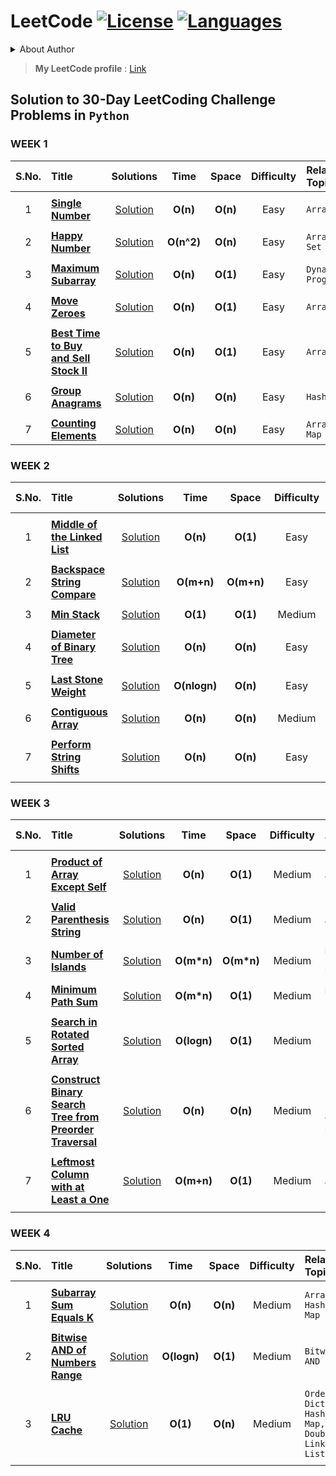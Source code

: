 # LeetCode [![License](https://img.shields.io/badge/License-MIT%20License-blue.svg)](LICENSE)  [![Languages](https://img.shields.io/badge/Languages-Python%20%7C%20MySQL%20%7C%20Bash-orange.svg?style=social&logo=python&logoWidth=20)](README.md)

<details>
<summary>About Author</summary>
  
- [ ] Final Year student pursuing Bachelors
- [ ] Looking for Job Opportunities :office:
- [ ] Can be reached out at :email: : maydev22@gmail.com

</details>

> **My LeetCode profile** : [Link](https://leetcode.com/maydev22/)

## Solution to 30-Day LeetCoding Challenge Problems in ```Python```

### WEEK 1

|  S.No. |                          Title                                       | Solutions |  Time | Space | Difficulty | Related Topics | 
| :---:  |                          :---                                        |  :---:   |  :---: | :---: |    :---:   | :--- |
||||||||
| 1 | [**Single Number**](https://leetcode.com/explore/challenge/card/30-day-leetcoding-challenge/528/week-1/3283/)             | [Solution](https://github.com/may12day/30-Day-LeetCoding-Challenge/tree/master/Week%201%20April%201st%E2%80%93April%207th/1%20Single%20Number) | **O(n)** | **O(n)** | Easy | ```Array``` |
||||||||
| 2 | [**Happy Number**](https://leetcode.com/explore/challenge/card/30-day-leetcoding-challenge/528/week-1/3284/)             | [Solution](https://github.com/may12day/30-Day-LeetCoding-Challenge/tree/master/Week%201%20April%201st%E2%80%93April%207th/2%20Happy%20Number) | **O(n^2)** | **O(n)** | Easy | ```Array, Hash Set``` |
||||||||
| 3 | [**Maximum Subarray**](https://leetcode.com/explore/challenge/card/30-day-leetcoding-challenge/528/week-1/3285/)             | [Solution](https://github.com/may12day/30-Day-LeetCoding-Challenge/tree/master/Week%201%20April%201st%E2%80%93April%207th/3%20Maximum%20Subarray) | **O(n)** | **O(1)** | Easy | ```Dynamic Programming``` |
||||||||
| 4 | [**Move Zeroes**](https://leetcode.com/explore/challenge/card/30-day-leetcoding-challenge/528/week-1/3286/)             | [Solution](https://github.com/may12day/30-Day-LeetCoding-Challenge/tree/master/Week%201%20April%201st%E2%80%93April%207th/4%20Move%20Zeroes) | **O(n)** | **O(1)** | Easy | ```Array``` |
||||||||
| 5 | [**Best Time to Buy and Sell Stock II**](https://leetcode.com/explore/challenge/card/30-day-leetcoding-challenge/528/week-1/3287/)             | [Solution](https://github.com/may12day/30-Day-LeetCoding-Challenge/tree/master/Week%201%20April%201st%E2%80%93April%207th/5%20Best%20Time%20to%20Buy%20and%20Sell%20Stock%20II) | **O(n)** | **O(1)** | Easy | ```Array``` |
||||||||
| 6 | [**Group Anagrams**](https://leetcode.com/explore/challenge/card/30-day-leetcoding-challenge/528/week-1/3288/)             | [Solution](https://github.com/may12day/30-Day-LeetCoding-Challenge/tree/master/Week%201%20April%201st%E2%80%93April%207th/6%20Group%20Anagrams) | **O(n)** | **O(n)** | Easy | ```Hash Map``` |
||||||||
| 7 | [**Counting Elements**](https://leetcode.com/explore/challenge/card/30-day-leetcoding-challenge/528/week-1/3289/)             | [Solution](https://github.com/may12day/30-Day-LeetCoding-Challenge/tree/master/Week%201%20April%201st%E2%80%93April%207th/7%20Counting%20Elements) | **O(n)** | **O(n)** | Easy | ```Array, Hash Map``` |

### WEEK 2

|  S.No. |                          Title                                       | Solutions |  Time | Space | Difficulty | Related Topics | 
| :---:  |                          :---                                        |  :---:   |  :---: | :---: |    :---:   | :--- |
||||||||
| 1 | [**Middle of the Linked List**](https://leetcode.com/explore/challenge/card/30-day-leetcoding-challenge/529/week-2/3290/)             | [Solution](https://github.com/may12day/30-Day-LeetCoding-Challenge/tree/master/Week%202%20April%208th%E2%80%93April%2014th/1%20Middle%20of%20the%20Linked%20List) | **O(n)** | **O(1)** | Easy | ```Linked List``` |
||||||||
| 2 | [**Backspace String Compare**](https://leetcode.com/explore/challenge/card/30-day-leetcoding-challenge/529/week-2/3291/)             | [Solution](https://github.com/may12day/30-Day-LeetCoding-Challenge/tree/master/Week%202%20April%208th%E2%80%93April%2014th/2%20Backspace%20String%20Compare) | **O(m+n)** | **O(m+n)** | Easy | ```Array``` |
||||||||
| 3 | [**Min Stack**](https://leetcode.com/explore/challenge/card/30-day-leetcoding-challenge/529/week-2/3292/)             | [Solution](https://github.com/may12day/30-Day-LeetCoding-Challenge/tree/master/Week%202%20April%208th%E2%80%93April%2014th/3%20Min%20Stack) | **O(1)** | **O(1)** | Medium | ```Array``` |
||||||||
| 4 | [**Diameter of Binary Tree**](https://leetcode.com/explore/challenge/card/30-day-leetcoding-challenge/529/week-2/3293/)             | [Solution](https://github.com/may12day/30-Day-LeetCoding-Challenge/tree/master/Week%202%20April%208th%E2%80%93April%2014th/4%20Diameter%20of%20Binary%20Tree) | **O(n)** | **O(n)** | Easy | ```Recursion, Binary Tree``` |
||||||||
| 5 | [**Last Stone Weight**](https://leetcode.com/explore/challenge/card/30-day-leetcoding-challenge/529/week-2/3297/)             | [Solution](https://github.com/may12day/30-Day-LeetCoding-Challenge/tree/master/Week%202%20April%208th%E2%80%93April%2014th/5%20Last%20Stone%20Weight) | **O(nlogn)** | **O(n)** | Easy | ```Max Heap``` |
||||||||
| 6 | [**Contiguous Array**](https://leetcode.com/explore/challenge/card/30-day-leetcoding-challenge/529/week-2/3298/)             | [Solution](https://github.com/may12day/30-Day-LeetCoding-Challenge/tree/master/Week%202%20April%208th%E2%80%93April%2014th/6%20Contiguous%20Array) | **O(n)** | **O(n)** | Medium | ```Hash Map``` |
||||||||
| 7 | [**Perform String Shifts**](https://leetcode.com/explore/challenge/card/30-day-leetcoding-challenge/529/week-2/3299/)             | [Solution](https://github.com/may12day/30-Day-LeetCoding-Challenge/tree/master/Week%202%20April%208th%E2%80%93April%2014th/7%20Perform%20String%20Shifts) | **O(n)** | **O(n)** | Easy | ```String``` |
||||||||

### WEEK 3

|  S.No. |                          Title                                       | Solutions |  Time | Space | Difficulty | Related Topics | 
| :---:  |                          :---                                        |  :---:   |  :---: | :---: |    :---:   | :--- |
||||||||
| 1 | [**Product of Array Except Self**](https://leetcode.com/explore/challenge/card/30-day-leetcoding-challenge/530/week-3/3300/)             | [Solution](https://github.com/may12day/30-Day-LeetCoding-Challenge/tree/master/Week%203%20April%2015th%E2%80%93April%2021st/1%20Product%20of%20Array%20Except%20Self) | **O(n)** | **O(1)** | Medium | ```Array``` |
||||||||
| 2 | [**Valid Parenthesis String**](https://leetcode.com/explore/challenge/card/30-day-leetcoding-challenge/530/week-3/3301/)             | [Solution](https://github.com/may12day/30-Day-LeetCoding-Challenge/tree/master/Week%203%20April%2015th%E2%80%93April%2021st/2%20Valid%20Parenthesis%20String) | **O(n)** | **O(1)** | Medium | ```Array``` |
||||||||
| 3 | [**Number of Islands**](https://leetcode.com/explore/challenge/card/30-day-leetcoding-challenge/530/week-3/3302/)             | [Solution](https://github.com/may12day/30-Day-LeetCoding-Challenge/tree/master/Week%203%20April%2015th%E2%80%93April%2021st/3%20Number%20of%20Islands) | **O(m*n)** | **O(m*n)** | Medium | ```Depth First Search, Recursion``` |
||||||||
| 4 | [**Minimum Path Sum**](https://leetcode.com/explore/challenge/card/30-day-leetcoding-challenge/530/week-3/3303/)             | [Solution](https://github.com/may12day/30-Day-LeetCoding-Challenge/tree/master/Week%203%20April%2015th%E2%80%93April%2021st/4%20Minimum%20Path%20Sum) | **O(m*n)** | **O(1)** | Medium | ```Dynamic Programming``` |
||||||||
| 5 | [**Search in Rotated Sorted Array**](https://leetcode.com/explore/challenge/card/30-day-leetcoding-challenge/530/week-3/3304/)             | [Solution](https://github.com/may12day/30-Day-LeetCoding-Challenge/tree/master/Week%203%20April%2015th%E2%80%93April%2021st/5%20Search%20in%20Rotated%20Sorted%20Array) | **O(logn)** | **O(1)** | Medium | ```Binary Search``` |
||||||||
| 6 | [**Construct Binary Search Tree from Preorder Traversal**](https://leetcode.com/explore/challenge/card/30-day-leetcoding-challenge/530/week-3/3305/)             | [Solution](https://github.com/may12day/30-Day-LeetCoding-Challenge/tree/master/Week%203%20April%2015th%E2%80%93April%2021st/6%20Construct%20Binary%20Search%20Tree%20from%20Preorder%20Traversal) | **O(n)** | **O(n)** | Medium | ```Stack, Binary Search Tree, Recursion``` |
||||||||
| 7 | [**Leftmost Column with at Least a One**](https://leetcode.com/explore/challenge/card/30-day-leetcoding-challenge/530/week-3/3306/)             | [Solution](https://github.com/may12day/30-Day-LeetCoding-Challenge/tree/master/Week%203%20April%2015th%E2%80%93April%2021st/7%20Leftmost%20Column%20with%20at%20Least%20a%20One) | **O(m+n)** | **O(1)** | Medium | ```Array``` |
||||||||

### WEEK 4

|  S.No. |                          Title                                       | Solutions |  Time | Space | Difficulty | Related Topics | 
| :---:  |                          :---                                        |  :---:   |  :---: | :---: |    :---:   | :--- |
||||||||
| 1 | [**Subarray Sum Equals K**](https://leetcode.com/explore/challenge/card/30-day-leetcoding-challenge/531/week-4/3307/)             | [Solution](https://github.com/may12day/30-Day-LeetCoding-Challenge/tree/master/Week%204%20April%2022nd%E2%80%93April%2028th/1%20Subarray%20Sum%20Equals%20K) | **O(n)** | **O(n)** | Medium | ```Array, Hash Map``` |
||||||||
| 2 | [**Bitwise AND of Numbers Range**](https://leetcode.com/explore/challenge/card/30-day-leetcoding-challenge/531/week-4/3308/)             | [Solution](https://github.com/may12day/30-Day-LeetCoding-Challenge/tree/master/Week%204%20April%2022nd%E2%80%93April%2028th/2%20Bitwise%20AND%20of%20Numbers%20Range) | **O(logn)** | **O(1)** | Medium | ```Bitwise AND``` |
||||||||
| 3 | [**LRU Cache**](https://leetcode.com/explore/challenge/card/30-day-leetcoding-challenge/531/week-4/3309/)             | [Solution](https://github.com/may12day/30-Day-LeetCoding-Challenge/tree/master/Week%204%20April%2022nd%E2%80%93April%2028th/3%20LRU%20Cache) | **O(1)** | **O(n)** | Medium | ```Ordered Dict, Hash Map, Doubly Linked List``` |
||||||||
